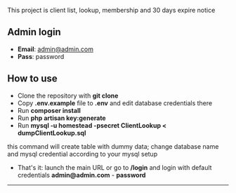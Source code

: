 This project is client list, lookup, membership and 30 days expire notice 

## Admin login

- __Email__: admin@admin.com
- __Pass__: password

## How to use

- Clone the repository with __git clone__
- Copy __.env.example__ file to __.env__ and edit database credentials there
- Run __composer install__
- Run __php artisan key:generate__
- Run 
     __mysql -u homestead -psecret ClientLookup < dumpClientLookup.sql__ 

this command will create table with dummy data; change database name and mysql credential   according to your mysql setup

- That's it: launch the main URL or go to __/login__ and login with default credentials __admin@admin.com__ - __password__



---

